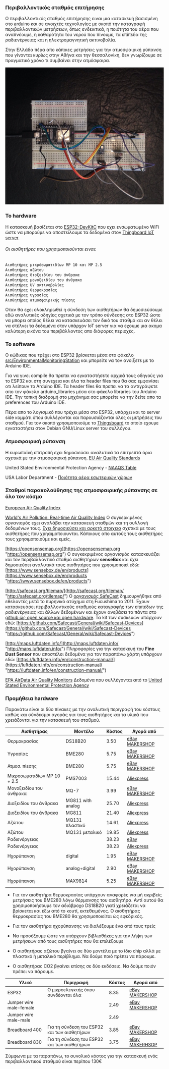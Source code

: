 ### Περιβαλλοντικός σταθμός επιτήρησης

Ο περιβαλλοντικός σταθμός επιτήρησης ειναι μια κατασκευή βασισμένη στο arduino και σε ανοιχτές τεχνολογίες με σκοπό την καταγραφή περιβαλλοντικών μετρήσεων, όπως ενδεικτικά, η ποιότητα του αέρα που αναπνέουμε, η καθαρότητα του νερού που πίνουμε, τα επίπεδα της ραδιενέργειας και η ηλεκτρομαγνητική ακτινοβολία.

Στην Ελλάδα πέρα απο κάποιες μετρήσεις για την ατμοσφαιρική ρύπανση που γίνονται κυρίως στην Αθήνα και την θεσσαλονίκη, δεν γνωρίζουμε σε πραγματικό χρόνο τι συμβαίνει στην ατμόσφαιρα.

![](https://github.com/TechnologyClubOfThrace/Environmental-Monitoring-Station/blob/master/environmental-monitoring-station.jpg)


### Το hardware
Η κατασκευή βασίζεται στο [ESP32-DevKitC](https://www.espressif.com/en/products/hardware/development-boards "ESP32-DevKitC") που εχει ενσωματωμένο WiFi ώστε να μπορούμε να αποστείλουμε τα δεδομένα στον [Thingboard IoT server](https://thingsboard.io/ "Thingboard IoT server").

###### Οι αισθητήρες που χρησιμοποιούνται ειναι:

    Αισθητήρας μικρόσωματιδίων MP 10 και MP 2.5
    Αισθητήρας αζώτου
    Αισθητήρας διοξειδίου του άνθρακα
    Αισθητήρας μονοξειδίου του άνθρακα
    Αισθητήρας UV ακτινοβολίας
    Αισθητήρας θερμοκρασίας
    Αισθητήρας υγρασίας
    Αισθητήρας ατμοσφαιρικής πίεσης 

Οταν θα εχει ολοκληρωθεί η σύνδεση των αισθητήρων θα δημοσιεύσουμε εδώ αναλυτικές οδηγίες σχετικά με τον τρόπο σύνδεσης στο ESP32 ώστε να μπορει οποίος θέλει να κατασκευάσει τον δικό του σταθμό και αν θέλει να στέλνει τα δεδομένα στον υπάρχον IoT server για να εχουμε μια ακομα καλύτερη εικόνα του περιβάλλοντος απο διάφορες περιοχές.


### Το software 
Ο κώδικας που τρέχει στο ESP32 βρίσκεται μέσα στο φάκελο [src/EnvironmentalMonitoringStation](https://github.com/TechnologyClubOfThrace/Environmental-Monitoring-Station/tree/master/src/EnvironmentalMonitoringStation "src/EnvironmentalMonitoringStation") και μπορείτε να τον ανοίξετε με το Arduino IDE.

Για να γινει compile θα πρεπει να εγκαταστήσετε αρχικά τους οδηγούς για το ESP32 και στη συνεχεια και όλα τα header files που θα σας εμφανίσει οτι λείπουν το Arduino IDE. Τα header files θα πρεπει να τα αντιγράψετε απο τον φάκελο arduino_libraries μέσα στο φάκελο libraries του Arduino IDE. Την τοπική διαδρομή στο μηχάνημα σας μπορείτε να την δείτε απο τα preferences του Arduino IDE.

Πέρα απο το λογισμικό που τρέχει μέσα στο ESP32, υπάρχει και το server side κομμάτι όπου συλλέγονται και παρουσιάζονται όλες οι μετρήσεις του σταθμού. Για τον σκοπό χρησιμοποιούμε το [Thingsboard](https://thingsboard.io/ "Thingsboard") το οποίο εχουμε εγκαταστήσει στον Debian GNU/Linux server του συλλόγου. 


### Ατμοσφαιρική ρύπανση
Η ευρωπαϊκή επιτροπή εχει δημοσιεύσει αναλυτικά τα επιτρεπτά όρια σχετικά με την ατμοσφαιρική ρύπανση.
[EU Air Quality Standards](http://ec.europa.eu/environment/air/quality/standards.htm "EU Air Quality Standards")

United Stated Environmental Protection Agency - [NAAQS Table](https://www.epa.gov/criteria-air-pollutants/naaqs-table "NAAQS Table")

USA Labor Department - [Ποιότητα αέρα εσωτερικών χώρων](https://www.osha.gov/SLTC/indoorairquality/ "Ποιότητα αέρα εσωτερικών χώρων")


### Σταθμοί παρακολούθησης της ατμοσφαιρικής ρύπανσης σε όλο τον κόσμο
[European Air Quality Index](http://airindex.eea.europa.eu/ "European Air Quality Index")

[World's Air Pollution: Real-time Air Quality Index](https://waqi.info/ "World's Air Pollution: Real-time Air Quality Index")
Ο συγκερκιμένος οργανισμός εχει αναλάβει την κατασκευή σταθμών και τη συλλογή δεδομένων τους. [Εχει δημοσιεύσει και αρκετά στοιχεια](https://aqicn.org/sensor/ "Εχει δημοσιεύσει και αρκετά στοιχεια") σχετικά με τους αισθητήρες που χρηαιμοποιουνται. Κάποιους απο αυτούς τους αισθητήρες τους χρησιμοποιούμε και εμείς.

[https://opensensemap.org](https://opensensemap.org "https://opensensemap.org")
Ο συγκεκριμένος οργανισμός κατασκευάζει και τον περιβαλλοντικό σταθμό αισθητήρων **senseBox** και έχει δημοσιεύσει αναλυτικά τους αισθητήρες που χρησιμοποιεί εδώ: [https://www.sensebox.de/en/products](https://www.sensebox.de/en/products "https://www.sensebox.de/en/products")

[http://safecast.org/tilemap/](http://safecast.org/tilemap/ "http://safecast.org/tilemap/")
Ο [οργανισμός SafeCast](https://blog.safecast.org "οργανισμός SafeCast") δημιουργήθηκε από εθελοντές μετά το πυρηνικό ατύχημα στη Fucushima το 2011. Έχουν κατασκευάσει περιβαλλοντικούς σταθμούς καταγραφής  των επιπέδων της ραδιενέργειας και άλλων δεδομένων και έχουν ανεβάσει τα πάντα στο [github ώς open source και open hardware](https://github.com/Safecast "github ώς open source και open hardware").
Τα kit των συσκευών υπάρχουν εδώ: [https://github.com/Safecast/General/wiki/Safecast-Devices](https://github.com/Safecast/General/wiki/Safecast-Devices "https://github.com/Safecast/General/wiki/Safecast-Devices")

[http://maps.luftdaten.info/](http://maps.luftdaten.info/ "http://maps.luftdaten.info/")
 Πληροφορίες για την κατασκευή του **Fine Dust Sensor** που αποστέλει δεδομένα για τον παραπάνω χάρτη υπάρχουν εδώ: [https://luftdaten.info/en/construction-manual/](https://luftdaten.info/en/construction-manual/ "https://luftdaten.info/en/construction-manual/")

[EPA AirData Air Quality Monitors](https://epa.maps.arcgis.com/apps/webappviewer/index.html?id=5f239fd3e72f424f98ef3d5def547eb5&extent=-146.2334,13.1913,-46.3896,56.5319 "EPA AirData Air Quality Monitors")
Δεδομένα που συλλέγονται από το [United Stated Environmental Protection Agency](https://www.epa.gov/outdoor-air-quality-data/interactive-map-air-quality-monitors "United Stated Environmental Protection Agency")


### Προμήθεια hardware
Παρακάτω είναι οι δύο πίνακες με την αναλυτική περιγραφή του κόστους καθώς και σύνδεσμοι αγοράς για τους αισθητήρες και τα υλικά που χρειάζονται για την κατασκευή του σταθμού.

|  Αισθητήρας | Μοντέλο | Κόστος | Αγορά από  |
| ------------ | ------------ | ------------ | ------------ |
| Θερμοκρασίας  | DS18B20   |  3.50 | [eBay MAKERSHOP](https://www.ebay.com/itm/3x-DS18B20-Wasserdicht-Digital-Temperatur-Fuhler-Sensor-Raspberry-Pi-Arduino/253585471592?hash=item3b0adf3868:g:Wr8AAOSwxLdb3Zdt "eBay MAKERSHOP")  |
| Υγρασίας  | BME280  | 5.75  |  [eBay MAKERSHOP](https://www.ebay.com/itm/BME280-Temperatur-Sensor-Luftdruck-Feuchtigkeit-I2C-5V-Barometer-Arduino-Digital/253107395109?hash=item3aee605a25:g:Ol8AAOSwHWtb3znL "eBay MAKERSHOP") |
| Ατμοσ. πίεσης  | BME280  | 5.75  | [eBay MAKERSHOP](https://www.ebay.com/itm/BME280-Temperatur-Sensor-Luftdruck-Feuchtigkeit-I2C-5V-Barometer-Arduino-Digital/253107395109?hash=item3aee605a25:g:Ol8AAOSwHWtb3znL "eBay MAKERSHOP")  |
| Μικροσωματιδίων MP 10 + 2.5 |  PMS7003 | 15.44  | [Aliexpress](https://www.aliexpress.com/item/PLANTOWER-Laser-PM2-5-DUST-SENSOR-PMS7003-G7-Thin-shape-Laser-digital-PM2-5-sensor-Inculd/32784279004.html?spm=2114.search0604.3.9.14ec3794G5sCkA&ws_ab_test=searchweb0_0,searchweb201602_6_10065_10068_319_10059_10884_317_10887_10696_321_322_10084_453_10083_454_10103_10618_10304_10307_10820_10821_537_10302_536,searchweb201603_52,ppcSwitch_0&algo_expid=fab9744e-8fdf-46f4-a08f-b32e40ab44f8-1&algo_pvid=fab9744e-8fdf-46f4-a08f-b32e40ab44f8 "Aliexpress")  |
| Μονοξειδίου του άνθρακα | MQ-7  |  3.99 | [eBay MAKERSHOP](https://www.ebay.com/itm/MQ-7-Kohlenmonoxid-Sensor-CO-Gas-Sensor-Modul-Raspberry-Pi-Arduino/252715061610?hash=item3ad6fdd16a:g:OoIAAOSwUpFb4cC4 "eBay MAKERSHOP")  |
| Διοξειδίου του άνθρακα  |  MG811 with analog | 25.70  | [Aliexpress](https://www.aliexpress.com/item/MG811-Carbon-Dioxide-Gas-CO2-Sensor-Module-Detector-With-Analog-Signal-Output-0-2V/32859295115.html?spm=2114.search0604.3.2.45c515873oy8F8&ws_ab_test=searchweb0_0,searchweb201602_6_10065_10068_319_10059_10884_317_10887_10696_321_322_10084_453_10083_454_10103_10618_10304_10307_10820_10821_537_10302_536,searchweb201603_52,ppcSwitch_0&algo_expid=9a1ea977-22df-4c78-8b9a-8b2115acc860-0&algo_pvid=9a1ea977-22df-4c78-8b9a-8b2115acc860 "Aliexpress")  |
| Διοξειδίου του άνθρακα  |  MG811 | 21.40  |  [Aliexpress](https://www.aliexpress.com/item/wholesale-MG811-carbon-dioxide-sensor-CO2-sensor-gas-sensor-module-free-shipping/1160134439.html?spm=2114.search0604.3.9.45c515873oy8F8&ws_ab_test=searchweb0_0,searchweb201602_6_10065_10068_319_10059_10884_317_10887_10696_321_322_10084_453_10083_454_10103_10618_10304_10307_10820_10821_537_10302_536,searchweb201603_52,ppcSwitch_0&algo_expid=9a1ea977-22df-4c78-8b9a-8b2115acc860-1&algo_pvid=9a1ea977-22df-4c78-8b9a-8b2115acc860 "Aliexpress") |
| Αζώτου  | MQ131 πλαστικό  | 14.61  | [Aliexpress](https://www.aliexpress.com/item/MQ131-ozone-sensor-ozone-gas-detection-sensor-module-free-shipping/1159957338.html?spm=2114.search0604.3.2.742b79786EZfOC&ws_ab_test=searchweb0_0,searchweb201602_6_10065_10068_319_10059_10884_317_10887_10696_321_322_10084_453_10083_454_10103_10618_10304_10307_10820_10821_537_10302_536,searchweb201603_52,ppcSwitch_0&algo_expid=4e1feea9-1857-43e6-8fb2-2302f84d31eb-0&algo_pvid=4e1feea9-1857-43e6-8fb2-2302f84d31eb "Aliexpress")  |
| Αζώτου  | MQ131 μεταλικό  |  19.85 |  [Aliexpress](https://www.aliexpress.com/item/MQ-131-ozone-sensor-oxygen-sensor-module/32295415969.html?spm=2114.search0604.3.9.742b79786EZfOC&ws_ab_test=searchweb0_0,searchweb201602_6_10065_10068_319_10059_10884_317_10887_10696_321_322_10084_453_10083_454_10103_10618_10304_10307_10820_10821_537_10302_536,searchweb201603_52,ppcSwitch_0&algo_expid=4e1feea9-1857-43e6-8fb2-2302f84d31eb-1&algo_pvid=4e1feea9-1857-43e6-8fb2-2302f84d31eb "Aliexpress") |
| Ραδιενέργειας |   | 38.23  | [eBay](https://www.ebay.com/itm/DIY-Nuclear-Radiation-Detector-GM-Assembled-Geiger-Counter-Kit-AHS/303029621778?hash=item468df91412:m:m8ONIcW9PE1UFVKfkgYXmHQ "eBay")|
| Ραδιενέργειας |   | 38.23  | [Aliexpress](https://www.ebay.com/itm/DIY-Nuclear-Radiation-Detector-GM-Assembled-Geiger-Counter-Kit-AHS/303029621778?hash=item468df91412:m:m8ONIcW9PE1UFVKfkgYXmHQ "Aliexpress")|
| Ηχορύπανση | digital | 1.95 | [eBay MAKERSHOP](https://www.ebay.com/itm/Gerauschsensor-Mikrofon-Sound-Sensor-Modul-Raspberry-Pi-Arduino-Lautstarke/252748930718?hash=item3ad9029e9e:g:2dUAAOSwqRlb4cCg "eBay MAKERSHOP") |
| Ηχορύπανση | analog+digital  | 2.90 | [eBay MAKERSHOP](https://www.ebay.com/itm/Analog-Sound-Sensor-Gerauschsensor-Sensor-Mikrofon-Modul-Arduino-Raspberry-Pi/252909274219?hash=item3ae291446b:g:pvcAAOSw2-pb4H2j "eBay MAKERSHOP") |
| Ηχορύπανση | MAX9814  | 5.25 | [eBay MAKERSHOP](https://www.ebay.com/itm/MAX9814-Sound-Sensor-Gerauschsensor-Mikrofon-Microphone-Module-Arduino-Raspbe/253890621317?hash=item3b1d0f6f85:g:Y1UAAOSwdrdb6kFF "eBay MAKERSHOP") |


- Για τον αισθητήρα θερμοκρασίας υπάρχουν αναφορές για μή ακριβείς μετρήσεις του BME280 λόγω θέρμανσης του αισθητήρα. Αντί αυτού θα χρησιμοποιήσουμε τον αδιάβροχο DS18B20 γιατί χρειάζεται να βρίσκεται και έξω από το κουτί, εκτεθειμένος. Ο αισθητήρας θερμοκρασίας του BME280 θα χρησιμοποιείται ώς εφεδρικός.

- Για τον αισθητήρα ηχορύπανσης να διαλέξουμε ένα από τους τρείς

- Να προσέξουμε ώστε να υπάρχουν βιβλιοθήκες για την λήψη των μετρήσεων από τους αισθητήρες που θα επιλέξουμε

- Ο αισθητήρας αζώτου βγαίνει σε δύο μοντέλα με το ίδιο chip αλλά με πλαστικό ή μεταλικό περίβλημα. Να δούμε ποιό πρέπει να πάρουμε.

- Ο αισθητήρας CO2 βγαίνει επίσης σε δύο εκδόσεις. Να δούμε ποιόν πρέπει να πάρουμε.

| Υλικό  | Περιγραφή  | Κόστος  | Αγορά από  |
| ------------ | ------------ | ------------ | ------------ |
| ESP32  | Ο μικροελεγκτής όπου συνδέονται όλα   | 8.35  |  [eBay MAKERSHOP](https://www.ebay.com/itm/Espressif-ESP32-WLAN-Dev-Kit-Board-Development-Bluetooth-Wifi-v1-WROOM32-NodeMCU/253059783728?hash=item3aeb89dc30:g:5-8AAOSwAThb3MaZ "eBay MAKERSHOP")  |
| Jumper wire male-female  |   | 2.49  |  [eBay MAKERSHOP](https://www.ebay.com/itm/Jumper-Wire-Steckbrucken-Steckbrett-Kabel-20p-male-female-mannlich-weiblich/252715145677?hash=item3ad6ff19cd:m:mz_Na6LfgzHzHslqexs0NfQ&var=551695342124 "eBay MAKERSHOP") |
| Jumper wire male-male  |   | 2.49  |   |
| Breadboard 400 | Για τη σύνδεση του ESP32 και των αισθητήρων  | 3.85  |  [eBay MAKERSHOP](https://www.ebay.com/itm/Premium-Steckbrett-400-Kontakte-Breadboard-Transparent-durchsichtig-transparent/252715004864?hash=item3ad6fcf3c0:g:E5wAAOSwXOhb5H0n "eBay MAKERSHOP") |
| Breadboard 830  | Για τη σύνδεση του ESP32 και των αισθητήρων  |  3.75 |  [eBay MAKERHSOP](https://www.ebay.com/itm/MB-102-830-Kontakte-Breadboard-gros-Steckbrett-Raspberry-Pi-Experimentier/252860727462?hash=item3adfac80a6:g:wC4AAOSwn01b3zoN "eBay MAKERHSOP") |

Σύμφωνα με τα παραπάνω, το συνολικό κόστος για την κατασκευή ενός περιβαλλοντικού σταθμού είναι περίπου 130€
